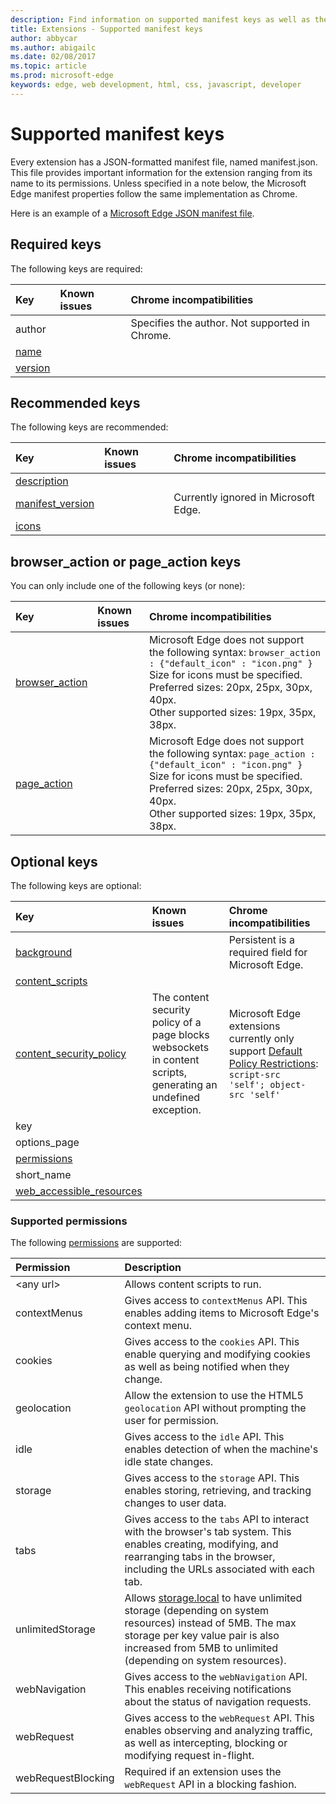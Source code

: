 ---description: Find information on supported manifest keys as well as their known issues/Chrome incompatibilities.
title: Extensions - Supported manifest keys
author: abbycar
ms.author: abigailc
ms.date: 02/08/2017
ms.topic: article
ms.prod: microsoft-edge
keywords: edge, web development, html, css, javascript, developer
---# Supported manifest keysEvery extension has a JSON-formatted manifest file, named manifest.json. This file provides important information for the extension ranging from its name to its permissions. Unless specified in a note below, the Microsoft Edge manifest properties follow the same implementation as Chrome.Here is an example of a [Microsoft Edge JSON manifest file](./supported-manifest-keys/json-manifest-example.md).## Required keysThe following keys are required:Key | Known issues | Chrome incompatibilities:------------ | :------------- | :--------------author  | | Specifies the author. Not supported in Chrome.[name](https://developer.mozilla.org/en-US/docs/Mozilla/Add-ons/WebExtensions/manifest.json/name) | | |[version](https://developer.mozilla.org/en-US/docs/Mozilla/Add-ons/WebExtensions/manifest.json/version) | | |## Recommended keysThe following keys are recommended:Key | Known issues | Chrome incompatibilities:------------ | :------------- | :--------------[description](https://developer.mozilla.org/en-US/docs/Mozilla/Add-ons/WebExtensions/manifest.json/description) | | |[manifest_version](https://developer.mozilla.org/en-US/docs/Mozilla/Add-ons/WebExtensions/manifest.json/manifest_version) | | Currently ignored in Microsoft Edge.[icons](https://developer.mozilla.org/en-US/docs/Mozilla/Add-ons/WebExtensions/manifest.json/icons) | | |## browser_action or page_action keysYou can only include one of the following keys (or none):Key | Known issues | Chrome incompatibilities:------------ | :------------- | :--------------[browser_action](https://developer.mozilla.org/en-US/docs/Mozilla/Add-ons/WebExtensions/manifest.json/browser_action)  | | Microsoft Edge does not support the following syntax:  `browser_action : {"default_icon" : "icon.png" }`   <br/>Size for icons must be specified. <br/>Preferred sizes: 20px, 25px, 30px, 40px. <br/> Other supported sizes: 19px, 35px, 38px.|[page_action](https://developer.mozilla.org/en-US/docs/Mozilla/Add-ons/WebExtensions/manifest.json/page_action) | | Microsoft Edge does not support the following syntax:  `page_action : {"default_icon" : "icon.png" }`   <br/>Size for icons must be specified. <br/>Preferred sizes: 20px, 25px, 30px, 40px. <br/>Other supported sizes: 19px, 35px, 38px.|## Optional keysThe following keys are optional:Key | Known issues | Chrome incompatibilities:------------ | :------------- | :--------------[background](https://developer.mozilla.org/en-US/docs/Mozilla/Add-ons/WebExtensions/manifest.json/background) | | Persistent is a required field for Microsoft Edge.[content_scripts](https://developer.mozilla.org/en-US/docs/Mozilla/Add-ons/WebExtensions/manifest.json/content_scripts)  | | |[content_security_policy](https://developer.mozilla.org/en-US/Add-ons/WebExtensions/manifest.json/content_security_policy)  | The content security policy of a page blocks websockets in content scripts, generating an undefined exception. | Microsoft Edge extensions currently only support [Default Policy Restrictions](https://developer.mozilla.org/en-US/Add-ons/WebExtensions/Content_Security_Policy#Default_content_security_policy): `script-src 'self'; object-src 'self'` |key  | | |options_page | | |[permissions](https://developer.mozilla.org/en-US/docs/Mozilla/Add-ons/WebExtensions/manifest.json/permissions)  | | |short_name  | | |[web_accessible_resources](https://developer.mozilla.org/en-US/docs/Mozilla/Add-ons/WebExtensions/manifest.json/web_accessible_resources) | | |### Supported permissionsThe following [permissions](https://developer.mozilla.org/en-US/docs/Mozilla/Add-ons/WebExtensions/manifest.json/permissions) are supported:Permission | Description:---------- | :------------\<any url\> | Allows content scripts to run.contextMenus | Gives access to `contextMenus` API. This enables adding items to Microsoft Edge's context menu.cookies | Gives access to the `cookies` API. This enable querying and modifying cookies as well as being notified when they change.geolocation | Allow the extension to use the HTML5 `geolocation` API without prompting the user for permission.idle | Gives access to the `idle` API. This enables detection of when the machine's idle state changes.storage | Gives access to the `storage` API. This enables storing, retrieving, and tracking changes to user data.tabs | Gives access to the `tabs` API to interact with the browser's tab system. This enables creating, modifying, and rearranging tabs in the browser, including the URLs associated with each tab.unlimitedStorage | Allows [storage.local](https://developer.mozilla.org/Add-ons/WebExtensions/API/storage/local) to have unlimited storage (depending on system resources) instead of 5MB. The max storage per key value pair is also increased from 5MB to unlimited (depending on system resources).webNavigation | Gives access to the `webNavigation` API. This enables receiving notifications about the status of navigation requests.webRequest | Gives access to the `webRequest` API. This enables observing and analyzing traffic, as well as intercepting, blocking or modifying request in-flight.webRequestBlocking | Required if an extension uses the `webRequest` API in a blocking fashion.